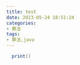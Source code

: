 ```yaml
---
title: test
date: 2023-05-24 18:51:24
categories:
- 算法
tags:
- 算法,java
---
```


```java
  print()
```
